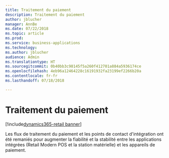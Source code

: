 ```yaml
---
title: Traitement du paiement
description: Traitement du paiement
author: jblucher
manager: AnnBe
ms.date: 07/22/2018
ms.topic: article
ms.prod: 
ms.service: business-applications
ms.technology: 
ms.author: jblucher
audience: Admin
ms.translationtype: HT
ms.sourcegitcommit: 0b40bb3c98145f5a260f412701a884a5936174ce
ms.openlocfilehash: 4eb96a12464228c16191932fa23199ef2266b20a
ms.contentlocale: fr-fr
ms.lasthandoff: 07/18/2018

---
```

#  <a name="payment-processing"></a>Traitement du paiement 

[!include[dynamics365-retail banner](../includes/dynamics365-retail.md)]




Les flux de traitement du paiement et les points de contact d'intégration ont été remaniés pour augmenter la fiabilité et la stabilité entre les applications intégrées (Retail Modern POS et la station matérielle) et les appareils de paiement. 

